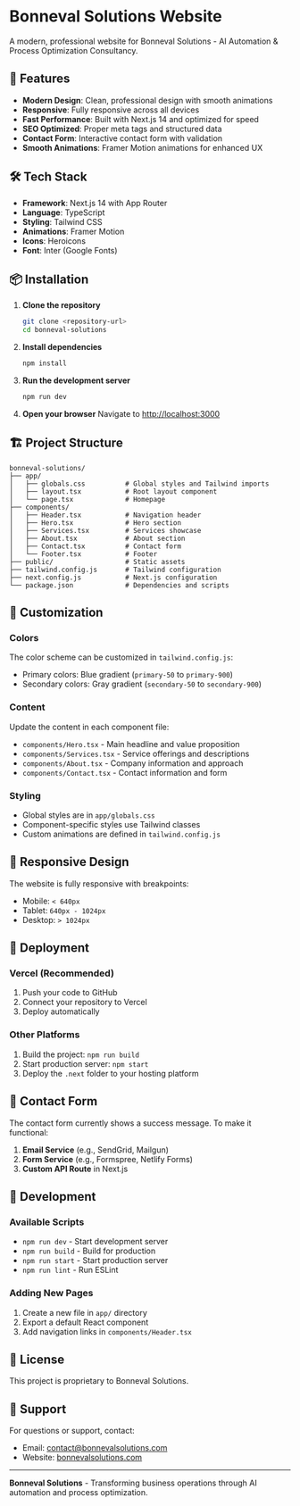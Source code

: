 # Bonneval Solutions Website

A modern, professional website for Bonneval Solutions - AI Automation & Process Optimization Consultancy.

## 🚀 Features

- **Modern Design**: Clean, professional design with smooth animations
- **Responsive**: Fully responsive across all devices
- **Fast Performance**: Built with Next.js 14 and optimized for speed
- **SEO Optimized**: Proper meta tags and structured data
- **Contact Form**: Interactive contact form with validation
- **Smooth Animations**: Framer Motion animations for enhanced UX

## 🛠️ Tech Stack

- **Framework**: Next.js 14 with App Router
- **Language**: TypeScript
- **Styling**: Tailwind CSS
- **Animations**: Framer Motion
- **Icons**: Heroicons
- **Font**: Inter (Google Fonts)

## 📦 Installation

1. **Clone the repository**
   ```bash
   git clone <repository-url>
   cd bonneval-solutions
   ```

2. **Install dependencies**
   ```bash
   npm install
   ```

3. **Run the development server**
   ```bash
   npm run dev
   ```

4. **Open your browser**
   Navigate to [http://localhost:3000](http://localhost:3000)

## 🏗️ Project Structure

```
bonneval-solutions/
├── app/
│   ├── globals.css          # Global styles and Tailwind imports
│   ├── layout.tsx           # Root layout component
│   └── page.tsx             # Homepage
├── components/
│   ├── Header.tsx           # Navigation header
│   ├── Hero.tsx             # Hero section
│   ├── Services.tsx         # Services showcase
│   ├── About.tsx            # About section
│   ├── Contact.tsx          # Contact form
│   └── Footer.tsx           # Footer
├── public/                  # Static assets
├── tailwind.config.js       # Tailwind configuration
├── next.config.js           # Next.js configuration
└── package.json             # Dependencies and scripts
```

## 🎨 Customization

### Colors
The color scheme can be customized in `tailwind.config.js`:
- Primary colors: Blue gradient (`primary-50` to `primary-900`)
- Secondary colors: Gray gradient (`secondary-50` to `secondary-900`)

### Content
Update the content in each component file:
- `components/Hero.tsx` - Main headline and value proposition
- `components/Services.tsx` - Service offerings and descriptions
- `components/About.tsx` - Company information and approach
- `components/Contact.tsx` - Contact information and form

### Styling
- Global styles are in `app/globals.css`
- Component-specific styles use Tailwind classes
- Custom animations are defined in `tailwind.config.js`

## 📱 Responsive Design

The website is fully responsive with breakpoints:
- Mobile: `< 640px`
- Tablet: `640px - 1024px`
- Desktop: `> 1024px`

## 🚀 Deployment

### Vercel (Recommended)
1. Push your code to GitHub
2. Connect your repository to Vercel
3. Deploy automatically

### Other Platforms
1. Build the project: `npm run build`
2. Start production server: `npm start`
3. Deploy the `.next` folder to your hosting platform

## 📧 Contact Form

The contact form currently shows a success message. To make it functional:

1. **Email Service** (e.g., SendGrid, Mailgun)
2. **Form Service** (e.g., Formspree, Netlify Forms)
3. **Custom API Route** in Next.js

## 🔧 Development

### Available Scripts
- `npm run dev` - Start development server
- `npm run build` - Build for production
- `npm run start` - Start production server
- `npm run lint` - Run ESLint

### Adding New Pages
1. Create a new file in `app/` directory
2. Export a default React component
3. Add navigation links in `components/Header.tsx`

## 📄 License

This project is proprietary to Bonneval Solutions.

## 🤝 Support

For questions or support, contact:
- Email: contact@bonnevalsolutions.com
- Website: [bonnevalsolutions.com](https://bonnevalsolutions.com)

---

**Bonneval Solutions** - Transforming business operations through AI automation and process optimization. 